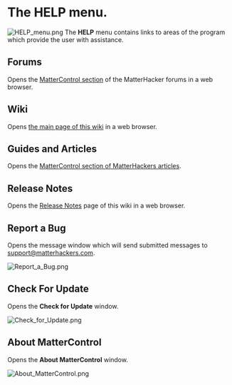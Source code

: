 # The **HELP** menu.
![HELP_menu.png](http://wiki.mattercontrol.com/images/0/0d/148x191xHELP_menu.png.pagespeed.ic.Te46xquqFq.png "HELP_menu.png")
The **HELP** menu contains links to areas of the program which
provide the user with assistance.

## Forums

Opens the [MatterControl
section](http://forums.matterhackers.com/category/20/mattercontrol) of
the MatterHacker forums in a web browser.

## Wiki

Opens [the main page of this wiki](main-page.md) in a web
browser.

## Guides and Articles

Opens the [MatterControl section of MatterHackers
articles](http://www.matterhackers.com/topic/mattercontrol).

## Release Notes

Opens the [Release Notes](release-notes.md) page of this wiki in
a web browser.

## Report a Bug

Opens the message window which will send submitted messages to
support@matterhackers.com.

![Report\_a\_Bug.png](http://wiki.mattercontrol.com/images/2/20/Report_a_Bug.png "Report_a_Bug.png")

## Check For Update

Opens the **Check for Update** window.

![Check\_for\_Update.png](http://wiki.mattercontrol.com/images/e/eb/Check_for_Update.png "Check_for_Update.png")

## About MatterControl

Opens the **About MatterControl** window.

![About\_MatterControl.png](http://wiki.mattercontrol.com/images/1/1f/About_MatterControl.png
"About_MatterControl.png")
